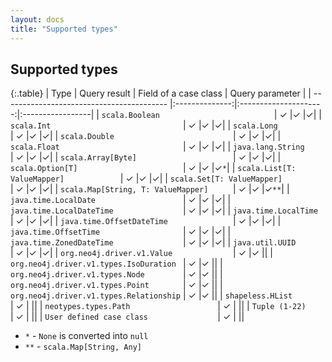 ```yaml
---
layout: docs
title: "Supported types"
---
```


## Supported types

{:.table}
| Type                                      | Query result   | Field of a case class | Query parameter |
| ----------------------------------------- |:--------------:|:---------------------:|:-----------------|
| `scala.Boolean                         `  | ✓              |✓                      |✓|
| `scala.Int                             `  | ✓              |✓                      |✓|
| `scala.Long                            `  | ✓              |✓                      |✓|
| `scala.Double                          `  | ✓              |✓                      |✓|
| `scala.Float                           `  | ✓              |✓                      |✓|
| `java.lang.String                      `  | ✓              |✓                      |✓|
| `scala.Array[Byte]                     `  | ✓              |✓                      |✓|
| `scala.Option[T]                       `  | ✓              |✓                      |✓`*`|
| `scala.List[T: ValueMapper]            `  | ✓              |✓                      |✓|
| `scala.Set[T: ValueMapper]             `  | ✓              |✓                      |✓|
| `scala.Map[String, T: ValueMapper]     `  | ✓              |✓                      |✓`**`|
| `java.time.LocalDate                   `  | ✓              |✓                      |✓|
| `java.time.LocalDateTime               `  | ✓              |✓                      |✓|
| `java.time.LocalTime                   `  | ✓              |✓                      |✓|
| `java.time.OffsetDateTime              `  | ✓              |✓                      |✓|
| `java.time.OffsetTime                  `  | ✓              |✓                      |✓|
| `java.time.ZonedDateTime               `  | ✓              |✓                      |✓|
| `java.util.UUID                        `  | ✓              |✓                      |✓|
| `org.neo4j.driver.v1.Value             `  | ✓              |✓                      ||
| `org.neo4j.driver.v1.types.IsoDuration `  | ✓              |✓                      ||
| `org.neo4j.driver.v1.types.Node        `  | ✓              |✓                      ||
| `org.neo4j.driver.v1.types.Point       `  | ✓              |✓                      ||
| `org.neo4j.driver.v1.types.Relationship`  | ✓              |✓                      ||
| `shapeless.HList                       `  | ✓              |                       ||
| `neotypes.types.Path                   `  | ✓              |                       ||
| `Tuple (1-22)                          `  | ✓              |                       ||
| `User defined case class               `  | ✓              |                       ||

* `*` - `None` is converted into `null`
* `**` - `scala.Map[String, Any]`
